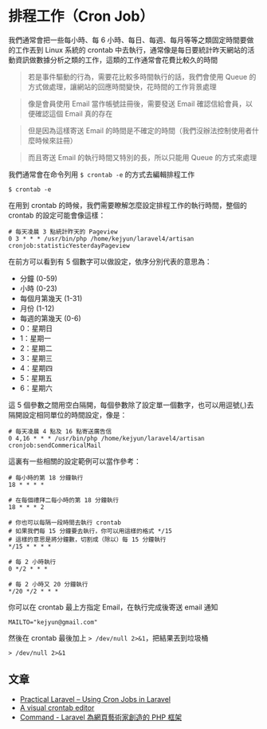 # 排程工作（Cron Job）

我們通常會把一些每小時、每 6 小時、每日、每週、每月等等之類固定時間要做的工作丟到 Linux 系統的 crontab 中去執行，通常像是每日要統計昨天網站的活動資訊做數據分析之類的工作，這類的工作通常會花費比較久的時間

> 若是事件驅動的行為，需要花比較多時間執行的話，我們會使用 Queue 的方式做處理，讓網站的回應時間變快，花時間的工作背景處理

> 像是會員使用 Email 當作帳號註冊後，需要發送 Email 確認信給會員，以便確認這個 Email 真的存在

> 但是因為這樣寄送 Email 的時間是不確定的時間（我們沒辦法控制使用者什麼時候來註冊）

> 而且寄送 Email 的執行時間又特別的長，所以只能用 Queue 的方式來處理

我們通常會在命令列用 `$ crontab -e` 的方式去編輯排程工作

```shell
$ crontab -e
```

在用到 crontab 的時候，我們需要瞭解怎麼設定排程工作的執行時間，整個的 crontab 的設定可能會像這樣：

```shell
# 每天凌晨 3 點統計昨天的 Pageview
0 3 * * * /usr/bin/php /home/kejyun/laravel4/artisan cronjob:statisticYesterdayPageview
```

在前方可以看到有 5 個數字可以做設定，依序分別代表的意思為：

 * 分鐘 (0-59)
 * 小時 (0-23)
 * 每個月第幾天 (1-31)
 * 月份 (1-12)
 * 每週的第幾天 (0-6)
  * 0：星期日
  * 1：星期一
  * 2：星期二
  * 3：星期三
  * 4：星期四
  * 5：星期五
  * 6：星期六

這 5 個參數之間用空白隔開，每個參數除了設定單一個數字，也可以用逗號(,)去隔開設定相同單位的時間設定，像是：

```shell
# 每天凌晨 4 點及 16 點寄送廣告信
0 4,16 * * * /usr/bin/php /home/kejyun/laravel4/artisan cronjob:sendCommericalMail
```

這裏有一些相關的設定範例可以當作參考：

```shell
# 每小時的第 18 分鐘執行
18 * * * *

# 在每個禮拜二每小時的第 18 分鐘執行
18 * * * 2

# 你也可以每隔一段時間去執行 crontab
# 如果我們每 15 分鐘要去執行，你可以用這樣的格式 */15
# 這樣的意思是將分鐘數，切割成（除以）每 15 分鐘執行
*/15 * * * *

# 每 2 小時執行
0 */2 * * *

# 每 2 小時又 20 分鐘執行
*/20 */2 * * *
```

你可以在 crontab 最上方指定 Email，在執行完成後寄送 email 通知

```shell
MAILTO="kejyun@gmail.com"
```

然後在 crontab 最後加上 `> /dev/null 2>&1`，把結果丟到垃圾桶

```shell
> /dev/null 2>&1
```


## 文章
* [Practical Laravel – Using Cron Jobs in Laravel](http://maxoffsky.com/code-blog/practical-laravel-using-cron-jobs-in-laravel/)
* [A visual crontab editor](http://www.corntab.com/pages/crontab-gui)
* [Command - Laravel 為網頁藝術家創造的 PHP 框架](http://laravel.tw/docs/4.2/commands)
